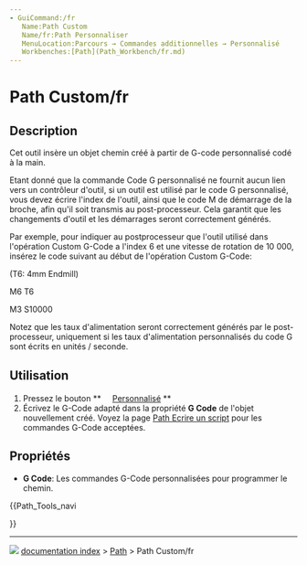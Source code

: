 ```yaml
---
- GuiCommand:/fr
   Name:Path Custom
   Name/fr:Path Personnaliser
   MenuLocation:Parcours → Commandes additionnelles → Personnalisé
   Workbenches:[Path](Path_Workbench/fr.md)
---
```


# Path Custom/fr

## Description

Cet outil insère un objet chemin créé à partir de G-code personnalisé codé à la main.

Etant donné que la commande Code G personnalisé ne fournit aucun lien vers un contrôleur d'outil, si un outil est utilisé par le code G personnalisé, vous devez écrire l'index de l\'outil, ainsi que le code M de démarrage de la broche, afin qu\'il soit transmis au post-processeur. Cela garantit que les changements d'outil et les démarrages seront correctement générés.

Par exemple, pour indiquer au postprocesseur que l\'outil utilisé dans l\'opération Custom G-Code a l\'index 6 et une vitesse de rotation de 10 000, insérez le code suivant au début de l\'opération Custom G-Code:

(T6: 4mm Endmill)

M6 T6

M3 S10000

Notez que les taux d'alimentation seront correctement générés par le post-processeur, uniquement si les taux d'alimentation personnalisés du code G sont écrits en unités / seconde.

## Utilisation

1.  Pressez le bouton **<img src="images/Path_Custom.svg" width=16px>  [Personnalisé](Path_Custom/fr.md)
**
2.  Écrivez le G-Code adapté dans la propriété **G Code** de l\'objet nouvellement créé. Voyez la page [Path Ecrire un script](Path_scripting/fr.md) pour les commandes G-Code acceptées.

## Propriétés

-    **G Code**: Les commandes G-Code personnalisées pour programmer le chemin.





{{Path_Tools_navi

}}



---
![](images/Right_arrow.png) [documentation index](../README.md) > [Path](Path_Workbench.md) > Path Custom/fr
